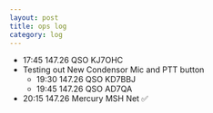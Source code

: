 ```yaml
---
layout: post
title: ops log
category: log
---
```


* 17:45 147.26 QSO KJ7OHC
* Testing out New Condensor Mic and PTT button
  * 19:30 147.26 QSO KD7BBJ
  * 19:45 147.26 QSO AD7QA
* 20:15 147.26 Mercury MSH Net ✅

